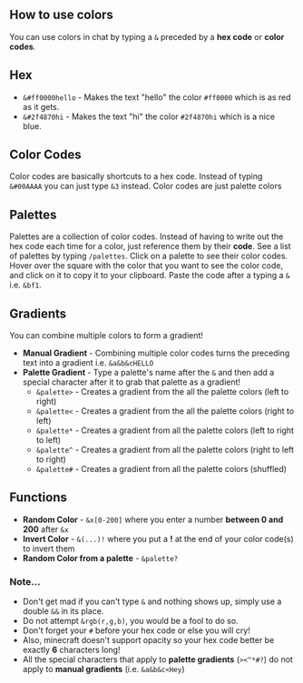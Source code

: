 ## How to use colors
You can use colors in chat by typing a `&` preceded by a **hex code** or **color codes**.

## Hex
- `&#ff0000hello` - Makes the text "hello" the color `#ff0000` which is as red as it gets.
- `&#2f4870hi` - Makes the text "hi" the color `#2f4870hi` which is a nice blue.

## Color Codes
Color codes are basically shortcuts to a hex code. Instead of typing `&#00AAAA` you can just type `&3` instead.
Color codes are just palette colors

## Palettes
Palettes are a collection of color codes.
Instead of having to write out the hex code each time for a color, just reference them by their **code**.
See a list of palettes by typing `/palettes`. Click on a palette to see their color codes.
Hover over the square with the color that you want to see the color code, and click on it to copy it to your clipboard.
Paste the code after a typing a `&` i.e. `&bf1`.

## Gradients
You can combine multiple colors to form a gradient! 
- **Manual Gradient** - Combining multiple color codes turns the preceding text into a gradient i.e. `&a&b&cHELLO`
- **Palette Gradient** - Type a palette's name after the `&` and then add a special character after it to grab that palette as a gradient!
  - `&palette>` - Creates a gradient from the all the palette colors (left to right)
  - `&palette<` - Creates a gradient from the all the palette colors (right to left)
  - `&palette*` - Creates a gradient from all the palette colors (left to right to left)
  - `&palette^` - Creates a gradient from all the palette colors (right to left to right)
  - `&palette#` - Creates a gradient from all the palette colors (shuffled)

## Functions
- **Random Color** - `&x[0-200]` where you enter a number **between 0 and 200** after `&x`
- **Invert Color** - `&(...)!` where you put a **!** at the end of your color code(s) to invert them
- **Random Color from a palette** - `&palette?`

### Note...
- Don't get mad if you can't type `&` and nothing shows up, simply use a double `&&` in its place.
- Do not attempt `&rgb(r,g,b)`, you would be a fool to do so.
- Don't forget your `#` before your hex code or else you will cry!
- Also, minecraft doesn't support opacity so your hex code better be exactly **6** characters long!
- All the special characters that apply to **palette gradients** (`><^*#?`) do not apply to **manual gradients** (i.e. `&a&b&c<Hey`)
